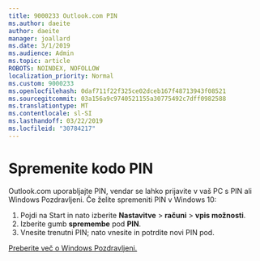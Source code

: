 ```yaml
---
title: 9000233 Outlook.com PIN
ms.author: daeite
author: daeite
manager: joallard
ms.date: 3/1/2019
ms.audience: Admin
ms.topic: article
ROBOTS: NOINDEX, NOFOLLOW
localization_priority: Normal
ms.custom: 9000233
ms.openlocfilehash: 0daf711f22f325ce02dceb167f48713943f08521
ms.sourcegitcommit: 03a156a9c9740521155a30775492c7dff0982588
ms.translationtype: MT
ms.contentlocale: sl-SI
ms.lasthandoff: 03/22/2019
ms.locfileid: "30784217"
---
```

# <a name="change-your-pin"></a>Spremenite kodo PIN

Outlook.com uporabljajte PIN, vendar se lahko prijavite v vaš PC s PIN ali Windows Pozdravljeni. Če želite spremeniti PIN v Windows 10:

1. Pojdi na Start in nato izberite **Nastavitve** > **računi** > **vpis možnosti**.
2. Izberite gumb **spremembe** pod **PIN**.
3. Vnesite trenutni PIN; nato vnesite in potrdite novi PIN pod.

[Preberite več o Windows Pozdravljeni.](https://support.microsoft.com/help/17215/)
